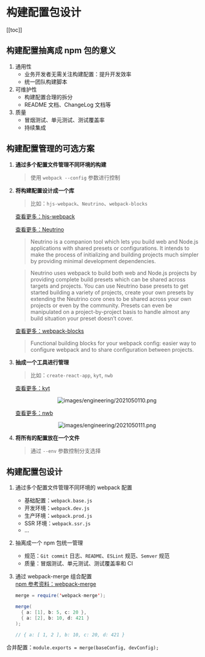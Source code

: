 # 构建配置包设计

[[toc]]

## 构建配置抽离成 npm 包的意义

1. 通用性
   - 业务开发者无需关注构建配置：提升开发效率
   - 统一团队构建脚本
2. 可维护性
   - 构建配置合理的拆分
   - README 文档、ChangeLog 文档等
3. 质量
   - 冒烟测试、单元测试、测试覆盖率
   - 持续集成

## 构建配置管理的可选方案

1. **通过多个配置文件管理不同环境的构建**
   > 使用 `webpack --config` 参数进行控制
2. **将构建配置设计成一个库**

   > 比如：`hjs-webpack`、`Neutrino`、`webpack-blocks`

   [查看更多：hjs-webpack](https://www.npmjs.com/package/hjs-webpack)

   [查看更多：Neutrino](https://neutrinojs.org/)

   > Neutrino is a companion tool which lets you build web and Node.js applications with shared presets or configurations. It intends to make the process of initializing and building projects much simpler by providing minimal development dependencies.

   > Neutrino uses webpack to build both web and Node.js projects by providing complete build presets which can be shared across targets and projects. You can use Neutrino base presets to get started building a variety of projects, create your own presets by extending the Neutrino core ones to be shared across your own projects or even by the community. Presets can even be manipulated on a project-by-project basis to handle almost any build situation your preset doesn’t cover.

   [查看更多：webpack-blocks](https://github.com/andywer/webpack-blocks)

   > Functional building blocks for your webpack config: easier way to configure webpack and to share configuration between projects.

3. **抽成一个工具进行管理**

   > 比如：`create-react-app`, `kyt`, `nwb`

   [查看更多：kyt](https://github.com/NYTimes/kyt/)

   <div align="center"><img :src="$withBase('/images/engineering/2021050110.png')" alt="images/engineering/2021050110.png"></div>

   [查看更多：nwb](https://github.com/insin/nwb)

   <div align="center"><img :src="$withBase('/images/engineering/2021050111.png')" alt="images/engineering/2021050111.png"></div>

4. **将所有的配置放在一个文件**
   > 通过 `--env` 参数控制分支选择

## 构建配置包设计

1. 通过多个配置文件管理不同环境的 webpack 配置
   - 基础配置：`webpack.base.js`
   - 开发环境：`webpack.dev.js`
   - 生产环境：`webpack.prod.js`
   - SSR 环境：`webpack.ssr.js`
   - …
2. 抽离成一个 npm 包统一管理
   - 规范：`Git commit` 日志、`README`、`ESLint` 规范、`Semver` 规范
   - 质量：冒烟测试、单元测试、测试覆盖率和 CI
3. 通过 webpack-merge 组合配置  
   [npm 参考资料：webpack-merge](https://www.npmjs.com/package/webpack-merge)

   ```java
   merge = require('webpack-merge');

   merge(
     { a: [1], b: 5, c: 20 },
     { a: [2], b: 10, d: 421 }
   );

   // { a: [ 1, 2 ], b: 10, c: 20, d: 421 }
   ```

合并配置：`module.exports = merge(baseConfig, devConfig);`
